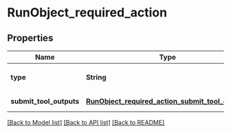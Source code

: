# RunObject_required_action
## Properties

| Name | Type | Description | Notes |
|------------ | ------------- | ------------- | -------------|
| **type** | **String** | For now, this is always &#x60;submit_tool_outputs&#x60;. | [default to null] |
| **submit\_tool\_outputs** | [**RunObject_required_action_submit_tool_outputs**](RunObject_required_action_submit_tool_outputs.md) |  | [default to null] |

[[Back to Model list]](../README.md#documentation-for-models) [[Back to API list]](../README.md#documentation-for-api-endpoints) [[Back to README]](../README.md)

